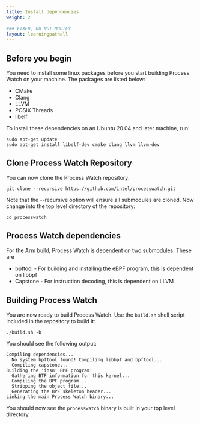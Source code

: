 ```yaml
---
title: Install dependencies
weight: 2

### FIXED, DO NOT MODIFY
layout: learningpathall
---
```


## Before you begin

You need to install some linux packages before you start building Process Watch on your machine. The packages are listed below:
  * CMake
  * Clang
  * LLVM
  * POSIX Threads
  * libelf

To install these dependencies on an Ubuntu 20.04 and later machine, run:
```console
sudo apt-get update
sudo apt-get install libelf-dev cmake clang llvm llvm-dev
```

## Clone Process Watch Repository
You can now clone the Process Watch repository:
```console
git clone --recursive https://github.com/intel/processwatch.git
```

Note that the --recursive option will ensure all submodules are cloned. Now change into the top level directory of the repository:
```console
cd processwatch
```
## Process Watch dependencies
For the Arm build, Process Watch is dependent on two submodules. These are
* bpftool - For building and installing the eBPF program, this is dependent on libbpf
* Capstone - For instruction decoding, this is dependent on LLVM

## Building Process Watch
You are now ready to build Process Watch. Use the `build.sh` shell script included in the repository to build it:
```console
./build.sh -b
```

You should see the following output:

```output
Compiling dependencies...
  No system bpftool found! Compiling libbpf and bpftool...
  Compiling capstone...
Building the 'insn' BPF program:
  Gathering BTF information for this kernel...
  Compiling the BPF program...
  Stripping the object file...
  Generating the BPF skeleton header...
Linking the main Process Watch binary...
```

You should now see the `processwatch` binary is built in your top level directory.
